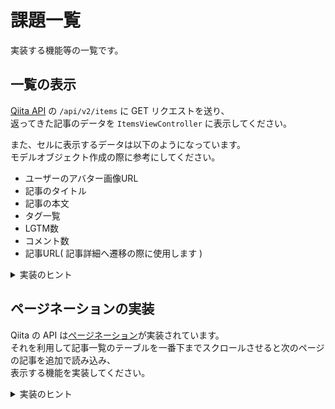 # 課題一覧
実装する機能等の一覧です。

## 一覧の表示

[Qiita API](https://qiita.com/api/v2/docs#%E6%8A%95%E7%A8%BF) の `/api/v2/items` に GET リクエストを送り、  
返ってきた記事のデータを `ItemsViewController` に表示してください。

また、セルに表示するデータは以下のようになっています。  
モデルオブジェクト作成の際に参考にしてください。

- ユーザーのアバター画像URL
- 記事のタイトル
- 記事の本文
- タグ一覧
- LGTM数
- コメント数
- 記事URL( 記事詳細へ遷移の際に使用します )

<details>
<summary>実装のヒント</summary>

以下は実装のヒントになります。  
実装の方針が分からない場合に参考にしてください。

### モデルオブジェクトの作成
API から返ってきたデータの構造を表すモデルオブジェクトを作成します。  
基本的にアプリ側から取得したデータを変更することはないので、`struct` で作成します。

また、JSON としてデータが返ってくる場合、  
`Decodable` に準拠させることで簡単に JSON から変換することができます。  
また `CodingKey` を使用してスネークケースからキャメルケースに変換することも可能です。

```Swift
struct SampleModel: Decodable {
    // ...
}

// JSON からの変換
do {
    let data = /* API から返ってきたデータ */
    let sampleModel = try try JSONDecoder().decode(SampleModel.self, from: data)
    print(sampleModel)
} catch {
    // デコードのエラー
    print(error)
}
```

### API 通信の実装
**Alamofire** を利用して API への通信処理を実装します。  
通信処理はビジネスロジックとなるため **Model** で実行します。  

**APIClient** のようなクラスを作成して、それを **Model** で実行する構成にすると再利用性が上がり、  
より良い構成になると思います。( [参考](https://qiita.com/ENDoDo/items/ab5c5edd5e07d6936743) )

### Model と ViewController 間のやりとりを実装
**Model** で得たデータを **ViewController** へ通知する処理を実装します。  
これには **Delegate** パターンを利用します。  

```Swift
// Model の delegate
protocol SampleModelDelegate: AnyObject {
    func sampleAction(with someData: Data)
}

final class SampleModel {
    // Model で delegate の通知先を弱参照で保持
    weak var delegate: SampleModelDelegate?
}

// ViewController
final class SampleViewController: UIViewController {

    // Model を保持
    private let model = SampleModel()

    override func viewDidLoad() {
        super.viewDidLoad()
        // 簡易的なコードのため viewDidLoad 内に直接記載しています.
        // model の delegate の通知先に自身を設定
        model.delegate = self
    }
}

// delegate の通知先に設定したいため、delegate に準拠させる
extension SampleViewController: SampleModelDelegate {
    func sampleAction(with sampleData: Data) {
        // 引数から渡ってきたデータを利用した処理
    }
}
```

</details>

## ページネーションの実装

Qiita の API は[ページネーション](https://qiita.com/api/v2/docs#%E3%83%9A%E3%83%BC%E3%82%B8%E3%83%8D%E3%83%BC%E3%82%B7%E3%83%A7%E3%83%B3)が実装されています。  
それを利用して記事一覧のテーブルを一番下までスクロールさせると次のページの記事を追加で読み込み、  
表示する機能を実装してください。

<details>
<summary>実装のヒント</summary>

TODO

</details>